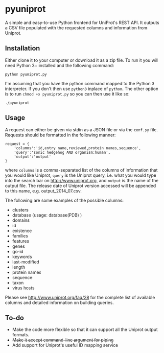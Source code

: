 pyuniprot
=======

A simple and easy-to-use Python frontend for UniProt's REST API. It outputs a CSV file populated with the requested columns and information from Uniprot. 

## Installation

Either clone it to your computer or download it as a zip file. To run it you will need Python 3+ installed and the following command: 
```
python pyuniprot.py
```
I'm assuming that you have the python command mapped to the Python 3 interpreter. If you don't then use `python3` inplace of `python`. The other option is to run `chmod +x pyuniprot.py` so you can then use it like so:
```
./pyuniprot
```

## Usage

A request can either be given via stdin as a JSON file or via the `conf.py` file. Requests should be formatted in the following manner:
```
request = {
    'columns':'id,entry name,reviewed,protein names,sequence',
    'query':'sonic hedgehog AND organism:human',
    'output':'output'
}
```
where `columns` is a comma-separated list of the columns of information that you would like Uniprot, `query` is the Uniprot query, i.e. what you would type into the search bar on <http://www.uniprot.org>, and `output` is the name of the output file. The release date of Uniprot version accessed will be appended to this name, e.g. output_2014_07.csv.

The following are some examples of the possible columns:

- clusters
- database (usage: database(PDB) )
- domains
- id
- existence
- families
- features
- genes
- go-id
- keywords
- last-modified
- length
- protein names
- sequence
- taxon
- virus hosts

Please see <http://www.uniprot.org/faq/28> for the complete list of available columns and detailed information on building queries. 

## To-do

- Make the code more flexible so that it can support all the Uniprot output formats. 
- ~~Make it accept command-line argument for piping~~
- Add support for Uniprot's useful ID mapping service
